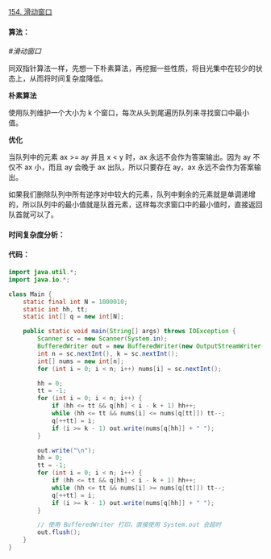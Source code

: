 [154. 滑动窗口](https://www.acwing.com/problem/content/156/)

#### 算法：

*#滑动窗口*

同双指针算法一样，先想一下朴素算法，再挖掘一些性质，将目光集中在较少的状态上，从而将时间复杂度降低。

**朴素算法**

使用队列维护一个大小为 k 个窗口，每次从头到尾遍历队列来寻找窗口中最小值。

**优化**

当队列中的元素 ax >= ay 并且 x < y 时，ax 永远不会作为答案输出。因为 ay 不仅不 ax 小，而且 ay 会晚于 ax 出队，所以只要存在 ay，ax 永远不会作为答案输出。

如果我们删除队列中所有逆序对中较大的元素，队列中剩余的元素就是单调递增的，所以队列中的最小值就是队首元素，这样每次求窗口中的最小值时，直接返回队首就可以了。

#### 时间复杂度分析：



#### 代码：

```java
import java.util.*;
import java.io.*;

class Main {
    static final int N = 1000010;
    static int hh, tt;
    static int[] q = new int[N];

    public static void main(String[] args) throws IOException {
        Scanner sc = new Scanner(System.in);
        BufferedWriter out = new BufferedWriter(new OutputStreamWriter(System.out));
        int n = sc.nextInt(), k = sc.nextInt();
        int[] nums = new int[n];
        for (int i = 0; i < n; i++) nums[i] = sc.nextInt();

        hh = 0;
        tt = -1;
        for (int i = 0; i < n; i++) {
            if (hh <= tt && q[hh] < i - k + 1) hh++;
            while (hh <= tt && nums[i] <= nums[q[tt]]) tt--;
            q[++tt] = i;
            if (i >= k - 1) out.write(nums[q[hh]] + " ");
        }    

        out.write("\n");
        hh = 0;
        tt = -1;
        for (int i = 0; i < n; i++) {
            if (hh <= tt && q[hh] < i - k + 1) hh++;
            while (hh <= tt && nums[i] >= nums[q[tt]]) tt--;
            q[++tt] = i;
            if (i >= k - 1) out.write(nums[q[hh]] + " ");
        }

        // 使用 BufferedWriter 打印，直接使用 System.out 会超时
        out.flush();
    }
}
```

